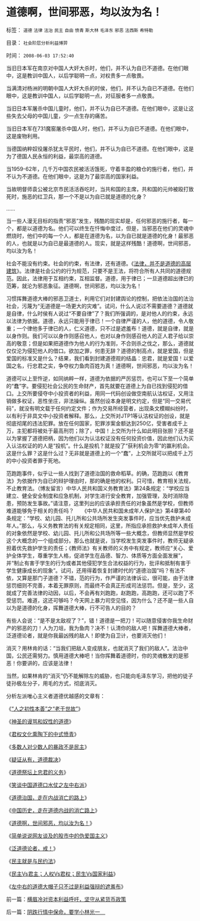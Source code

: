 # 道德啊，世间邪恶，均以汝为名！

标签： `道德` `法律` `法治` `民主` `自由` `愤青` `斯大林` `毛泽东` `邪恶` `法西斯` `希特勒` 

目录： `社会阶层分析利益博羿`

时间： `2008-06-03 17:52:40`

当旧日本军在南京对中国人大奸大杀时，他们，并不认为自已不道德。在他们眼中，这是教训中国人，以后学聪明一点，对权贵多一点敬畏。

当满清对杨洲的明朝中国人大奸大杀的时侯，他们，并不认为自已不道德。在他们眼中，这是教训中国人，以后学聪明一点，对征服者多一点敬畏。

当旧日本军屠杀中国儿童时，他们，并不认为自已不道德。在他们眼中，这是让这些失去父母的中国儿童，少一点生存的痛苦。

当旧日本军在731魔窑屠杀中国人时，他们，并不认为自已不道德。在他们眼中，这是废物利用。

当德国纳粹奴役屠杀犹太平民时，他们，并不认为自已不道德。在他们眼中，这是为了德国人民永恒的利益，最崇高的道德。

当1959-62年，几千万中国农民被活活饿死，守着丰盈的粮仓的施行者，他们，并不认为不道德。在他们眼中，这是为了最崇高的国家利益。

当故明督师袁公被北京市民活活吞吃时，当共和国的主席，共和国的元帅被殴打致死时，施恶的红卫兵，那一个不是以为自已就是道德的化身？

……

当一些人漫无目标的指责“邪恶”发生，残酷的现实却是，任何邪恶的施行者，每一个，都是以道德为名。他们可以终生在忏悔中度过，但是，当邪恶在他们的灵魂中燃烧时，他们中的每一个人，都是在道德为名，以为自已就是道德的化身！最邪恶的人，也就是以为自已是最道德的人。现实，就是这样残酷！道德啊，世间邪恶，均以汝为名！

社会不能没有约束。社会的约束，有法律，还有道德。《[法律，并不是道德的高层建筑](../../../2007/9/30/民主就是与民约法；法律并不是道德的上层建筑.md)》。法律是社会公约的行为规范，只要不是王法，将符合所有人共同的道德规范。因此，法律用于互相约束，互相监督。道德，用于律已；一旦道德超出律已的范筹，就沦为邪恶象征。道德啊，世间邪恶，均以汝为名！

习惯挥舞道德大棒的邪恶卫道士，利用它们对封建舆论的控制，把依法治国的法治社会，污蔑为“无道德是一场更大的灾难”。试问，什么人说过不需要道德？道德就是自律，什么时侯有人说过“不要自律”了？我们所强调的，是对他人的约束，永远以法律为依据。道德，永远只能用于律已！一个自律严谨的人，他的道德，令人敬重；一个律他多于律已的人，仁义道德，只不过是遮羞布！道德，就是自律，就是以身作则。我们可以以身作则感召他人，也对以身作则感召他人的正人君子给以崇高的敬意；但是如果把道德作为他人的行为准则，不合则杀之伐之，那么，道德就仅仅沦为侵犯他人的借口。欲加之罪，何患无辞？道德的制高点，就是爱国，但是爱国的标准又是什么？结果，我们看到封建道德观的结晶：忠君，就是爱国！以爱国之名，行忠君之实，争夺权力鱼肉百姓为真！道德啊，世间邪恶，均以汝为名！

道德可以上至忤逆，如同纳粹一样，道德为依据的严厉惩罚，也可以下至一个简单的“蠢”字。要侵犯社会公民的生命财产，首先就要在道德上为自已找到侵犯的借口。上交所要侵夺中小投资者的利益，用同一代码创设做空南航认沽权证，又用注销做多权证，恶性坐庄，非法操纵。虽然创设本身是明文约定，但是“同一交易代码”，就没有明文载于任何约定文件；作为交易所经营者，出现条文模糊纠纷时，以有利于非具文中小投资者解释。那么，上交所对JTP1等认沽权证的创设，就是彻底彻尾的违法犯罪。放在任何国家，犯罪涉案金额达到250亿，受害者成千上万，主犯都将被处于最高刑罚；除了，中国！上交所为什么如此明目张胆？还不是以为掌握了道德把柄，因为他们以为认沽权证没有任何投资价值，因此他们认为买入认沽权证的的人是“投机”。什么是投机？就是投了“获利机会为零”的赢利机会。这是什么罪？这是什么过？无非就是道德上的一个“蠢”，上交所就可以把成千上万的中小投资者罪于死地。

范跑跑事件，似乎让一些人找到了道德治国的救命稻草。的确，范跑跑以《教育法》为依据作为自已的辩护理由时，那的确是他的权利。只可惜，教育相关法规，不止教育法。（博友留言）中华人民共和国义务教育法》第24条规定：“学校应当建立、健全安全制度和应急机制，对学生进行安全教育，加强管理，及时消除隐患，预防发生事故。”请注意，这里列出的应该承担责任的对象虽然是学校，但教师难道能够免于相关的责任吗？　　《中华人民共和国未成年人保护法》第4章第40条规定：“学校、幼儿园、托儿所和公共场所发生突发事件时，应当优先救护未成年人。”那么，与义务教育法的有关规定相同，这里，所指应承担救护未成年人责任的对象依然是学校、幼儿园、托儿所和公共场所等一些大概念，但教师显然是学校这个大概念的一个组成部分。那么也就是说，当学校发生突发事件时，教师无疑承担着优先救护学生的责任；《教师法》有关教师的义务中有规定，教师应“关心、爱护全体学生，尊重学生人格，促进学生在品德、智力、体质等方面全面发展”，并“制止有害于学生的行为或者其他侵犯学生合法权益的行为，批评和抵制有害于学生健康成长的现象”。试问，还用得着恢复封建时代的“道德治国”吗？有法不依，又算是那门子道德？不错，范的行为，作严谨的法律诉讼，很可能，由于法律惩罚细则不完善，本着无罪原则，而最终不会真正形成司法惩罚。但是，至少，这就成了完善法律的动因，以后，不会再有刘跑跑，赵跑跑，高跑跑，还可以跑了不受惩罚。难道，这还可够吗？今天网上暴力司空见怪，因为什么？还不是一些人自以为是道德的化身，挥舞道德大棒，行不可告人的目的？

有些人会说：“是不是太敌视了？”，错！道德是一把刀！可以随意侵害你我生命财产的邪恶的刀！人为刀俎，我为鱼肉？决不！认清你的敌人吧！挥舞道德大棒者，泛道德论者，就是你我最凶残的敌人！即使为自卫计，也要消灭他们！

消灭？用林肯的话：“当我们把敌人变成朋友，也就消灭了我们的敌人”。法治中国，公民还需努力。慎用道德大棒吧！当你挥舞着道德时，你的灵魂散发的是邪恶！你要讲的，应该是法律！

当然，如果林肯的“消灭”仍不能解除左的威胁，也只能向毛泽东学习，把他的徒子徒孙极左分子，用毛的方式，彻底消灭。

分析左派唯心主义者道德优越感的文章有：

《[“人之初性本善”之“老于世故”](../../../2008/9/4/“人之初性本善”之“老于世故”.md)》

《[神圣的谩骂和奴性的道德](../../../2009/4/12/神圣的愤怒谩骂和奴性的道德.md)》

《[君权文化熏陶下的中式愤青](../../../2008/8/23/君权文化熏陶下的中式愤青.md)》

《[多数人对少数人的暴政不是民主](../../../2008/10/6/俄国多数人对少数人暴政不是民主.md)》

《[疑证从有，道德裁决](../../../2009/3/25/中国式诡辩：疑证从有，君权裁决.md)》

《[道德祭坛上忠君的义务](../../../2009/3/25/中国式诡辩：道德祭坛上忠君的义务.md)》

《[笑谈中国道德口水仗之左中右派](../../../2009/1/28/笑谈中国道德口水仗之左中右派.md)》

《[道德治国，走在内战消亡的路上](../../../2008/7/30/道德治国，走在内战消亡的路上.md)》

《[中国历史，走在道德内战的消亡路上](../../../2008/10/25/明末历史在儒教道德口水仗中模糊.md)》

《[道德啊，世间邪恶，均以汝为名！](../../../2008/6/3/道德啊，世间邪恶，均以汝为名！.md)》

《[简单说说网友谈及的股市中的伪爱国主义](../../../2008/4/10/简单说说股市中的伪爱国主义.md)》

《[泛道德论者，戒！](../../../2008/5/19/和谐社会，各司其职！泛道德论者，戒！.md)》

《[民主就是与民约法](../../../2007/9/30/民主就是与民约法；法律并不是道德的上层建筑.md)》

《[民主Vs君主；人权Vs君权；民生Vs国家利益](../../../2008/7/28/民主Vs君主；人权Vs君权；民生Vs国家利益.md)》

《[左中右的道德大帽子只不过是利益强辩的遮羞布](http://blog.sina.com.cn/s/blog_5563a64d0100ccx7.html)》



前一篇：[横眉冷对资本利益呼吁，坚守从紧货币政策](../../../2008/6/2/横眉冷对资本利益呼吁，坚守从紧货币政策.md)

后一篇：[阴跌行情中保命，要学小林光一　](../../../2008/6/4/阴跌行情中保命，要学小林光一　.md)